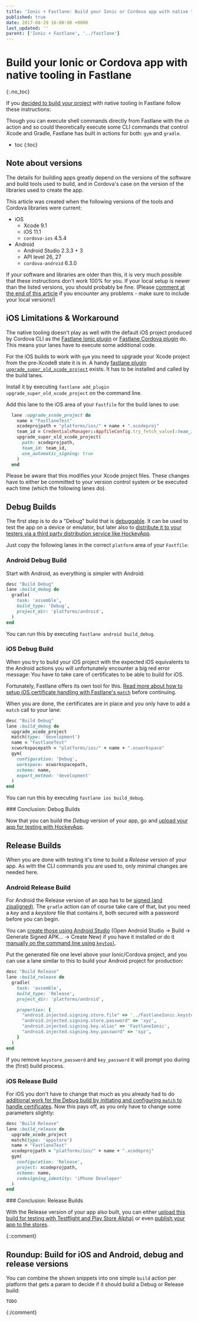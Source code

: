 ```yaml
---
title: 'Ionic + Fastlane: Build your Ionic or Cordova app with native tooling in Fastlane'
published: true
date: 2017-08-29 16:00:00 +0000
last_updated: ''
parent: ['Ionic + Fastlane', '../fastlane']
---
```

# Build your Ionic or Cordova app with native tooling in Fastlane
{:.no_toc}

If you [decided to build your project](build-your-project.md) with native tooling in Fastlane follow these instructions:

Though you can execute shell commands directly from Fastlane with the `sh` action and so could theoretically execute some CLI commands that control Xcode and Gradle, Fastlane has built in actions for both: `gym` and `gradle`.

* toc
{:toc}

## Note about versions

The details for building apps greatly depend on the versions of the software and build tools used to build, and in Cordova's case on the version of the libraries used to create the app.

This article was created when the following versions of the tools and Cordova libraries were current:

* iOS
  * Xcode 9.1
  * iOS 11.1
  * `cordova-ios` 4.5.4
* Android
  * Android Studio 2.3.3 + 3
  * API level 26, 27
  * `cordova-android` 6.3.0

If your software and libraries are older than this, it is very much possible that these instructions don't work 100% for you. If your local setup is newer than the listed versions, you should probably be fine. (Please [comment at the end of this article](#comments) if you encounter any problems - make sure to include your local versions!)

## iOS Limitations & Workaround

The native tooling doesn't play as well with the default iOS project produced by Cordova CLI as the [Fastlane Ionic plugin](build-your-project-with-ionic-plugin.md) or [Fastlane Cordova plugin](build-your-project-with-cordova-plugin.md) do. This means your lanes have to execute some additional code.

For the iOS builds to work with `gym` you need to upgrade your Xcode project from the pre-Xcode8 state it is in. A handy [fastlane plugin `upgrade_super_old_xcode_project`](https://github.com/ionic-zone/fastlane-plugin-upgrade_super_old_xcode_project) exists. It has to be installed and called by the build lanes.

Install it by executing `fastlane add_plugin upgrade_super_old_xcode_project` on the command line.

Add this lane to the iOS area of your `Fastfile` for the build lanes to use:

```ruby
  lane :upgrade_xcode_project do
    name = "FastlaneTest"
    xcodeprojpath = "platforms/ios/" + name + ".xcodeproj"
    team_id = CredentialsManager::AppfileConfig.try_fetch_value(:team_id)
    upgrade_super_old_xcode_project(
      path: xcodeprojpath,
      team_id: team_id,
      use_automatic_signing: true
    )
  end
```

Please be aware that this modifies your Xcode project files. These changes have to either be committed to your version control system or be executed each time (which the following lanes do).

## Debug Builds

The first step is to do a "Debug" build that is [debuggable](../understand/difference-between-a-debug-and-release-build.md). It can be used to test the app on a device or emulator, but later also to [distribute it to your testers via a third party distribution service like HockeyApp](upload-for-testing.md).

Just copy the following lanes in the correct `platform` area of your `Fastfile`:

### Android Debug Build

Start with Android, as everything is simpler with Android:

```ruby
desc "Build Debug"
lane :build_debug do
  gradle(
    task: 'assemble',
    build_type: 'Debug',
    project_dir: 'platforms/android',
  )
end
```

You can run this by executing `fastlane android build_debug`.

### iOS Debug Build

When you try to build your iOS project with the expected iOS equivalents to the Android actions you will unfortunately encounter a big red error message: You have to take care of certificates to be able to build for iOS.

Fortunately, Fastlane offers its own tool for this. [Read more about how to setup iOS certificate handling with Fastlane's `match`](setup-ios-certificate-handling.md) before continuing.

When you are done, the certificates are in place and you only have to add a `match` call to your lane:

```ruby
desc "Build Debug"
lane :build_debug do
  upgrade_xcode_project
  match(type: 'development')
  name = "FastlaneTest"
  xcworkspacepath = "platforms/ios/" + name + ".xcworkspace"
  gym(
    configuration: 'Debug',
    workspace: xcworkspacepath,
    scheme: name,
    export_method: 'development'
  )
end
```

You can run this by executing `fastlane ios build_debug`.

<div id="future-content">
### Conclusion: Debug Builds

Now that you can build the _Debug_ version of your app, go and [upload your app for testing with HockeyApp](upload-for-testing.md).
</div>

## Release Builds

When you are done with testing it's time to build a _Release_ version of your app. As with the CLI commands you are used to, only minimal changes are needed here.

### Android Release Build

For Android the Release version of an app has to be [signed (and zipaligned)](https://developer.android.com/studio/publish/app-signing.html). The `gradle` action can of course take care of that, but you need a _key_ and a _keystore_ file that contains it, both secured with a password before you can begin.

You can [create those using Android Studio](https://developer.android.com/studio/publish/app-signing.html#generate-key) (Open Android Studio -> Build -> Generate Signed APK... -> Create New) if you have it installed or do it [manually on the command line using `keytool`](https://developer.android.com/studio/publish/app-signing.html#signing-manually).

Put the generated file one level above your Ionic/Cordova project, and you can use a lane similar to this to build your Android project for production:

```ruby
desc "Build Release"
lane :build_release do
  gradle(
    task: 'assemble',
    build_type: 'Release',
    project_dir: 'platforms/android',

    properties: {
      "android.injected.signing.store.file" => '../FastlaneIonic.keystore',
      "android.injected.signing.store.password" => 'xyz',
      "android.injected.signing.key.alias" => 'FastlaneIonic',
      "android.injected.signing.key.password" => 'xyz',
    }
  )
end
```

If you remove `keystore_password` and `key_password` it will prompt you during the (first) build process.

### iOS Release Build

For iOS you don't have to change that much as you already had to do [additional work for the Debug build by initiating and configuring `match` to handle certificates](setup-ios-certificate-handling.md). Now this pays off, as you only have to change some parameters slightly:

```ruby
desc "Build Release"
lane :build_release do
  upgrade_xcode_project
  match(type: 'appstore')
  name = "FastlaneTest"
  xcodeprojpath = "platforms/ios/" + name + ".xcodeproj"
  gym(
    configuration: 'Release',
    project: xcodeprojpath,
    scheme: name,
    codesigning_identity: 'iPhone Developer'
  )
end
```

<div id="future-content">
### Conclusion: Release Builds

With the Release version of your app also built, you can either [upload this build for testing with Testflight and Play Store Alpha)](upload-for-testing.md) or even [publish your app to the stores](publish-your-app.md).
</div>

{::comment}
## Roundup: Build for iOS and Android, debug and release versions

You can combine the shown snippets into one simple `build` action per platform that gets a param to decide if it should build a Debug or Release build:

```
TODO
```
{:/comment}
